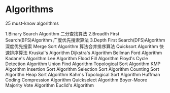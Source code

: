 # Algorithms


25 must-know algorithms

1.Binary Search Algorithm
二分查找算法
2.Breadth First Search(BFS)Algorithm
广度优先搜索算法
3.Depth First Search(DFS)Algorithm
深度优先搜索
Merge Sort Algorithm
算法合并排序算法
Quicksort Algorithm
快速排序算法
Kruskal's Algorithm
Dijkstra's Algorithm
Bellman Ford Algorithm
Kadane's Algorithm
Lee Algorithm
Flood Fill Algorithm
Floyd's Cycle Detection Algorithm
Union Find Algorithm
Topological Sort Algorithm
KMP Algorithm
Insertion Sort Algorithm
Selection Sort Algorithm
Counting Sort Algorithn
Heap Sort Algorithm
Kahn's Topological Sort Algorithm
Huffman Coding Compression Algorithm
Quickselect Algorithm
Boyer-Moore Majority Vote Algorithm
Euclid's Algorithm
